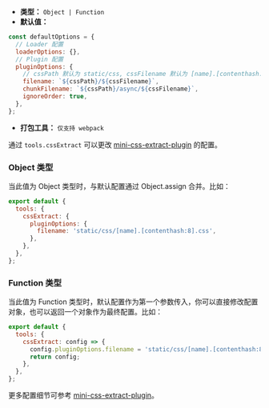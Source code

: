 - **类型：** `Object | Function`
- **默认值：**

```js
const defaultOptions = {
  // Loader 配置
  loaderOptions: {},
  // Plugin 配置
  pluginOptions: {
    // cssPath 默认为 static/css, cssFilename 默认为 [name].[contenthash:8].css
    filename: `${cssPath}/${cssFilename}`,
    chunkFilename: `${cssPath}/async/${cssFilename}`,
    ignoreOrder: true,
  },
};
```
- **打包工具：** `仅支持 webpack`

通过 `tools.cssExtract` 可以更改 [mini-css-extract-plugin](https://github.com/webpack-contrib/mini-css-extract-plugin) 的配置。

### Object 类型

当此值为 Object 类型时，与默认配置通过 Object.assign 合并。比如：

```js
export default {
  tools: {
    cssExtract: {
      pluginOptions: {
        filename: 'static/css/[name].[contenthash:8].css',
      },
    },
  },
};
```

### Function 类型

当此值为 Function 类型时，默认配置作为第一个参数传入，你可以直接修改配置对象，也可以返回一个对象作为最终配置。比如：

```js
export default {
  tools: {
    cssExtract: config => {
      config.pluginOptions.filename = 'static/css/[name].[contenthash:8].css';
      return config;
    },
  },
};
```

更多配置细节可参考 [mini-css-extract-plugin](https://github.com/webpack-contrib/mini-css-extract-plugin)。
